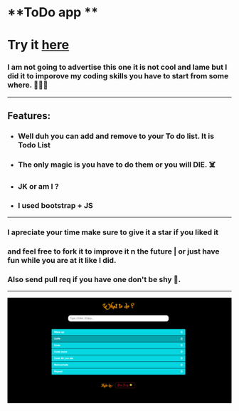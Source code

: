 # **ToDo app **

# Try it [here](https://iwbtfy.github.io/ToDoList/)

### I am not going to advertise this one it is not cool and lame but I did it to imporove my coding skills you have to start from some where. 💪💪💪

---

## Features:

- ### Well duh you can add and remove to your To do list. It is Todo List
- ### The only magic is you have to do them or you will DIE. ☠️
- ### JK or am I ?
- ### I used bootstrap + JS

---

### I apreciate your time make sure to give it a star if you liked it

### and feel free to fork it to improve it n the future | or just have fun while you are at it like I did.

### Also send pull req if you have one don't be shy 🦥.

---

![Demo IMG](assets/img/DemoIMG.png)
